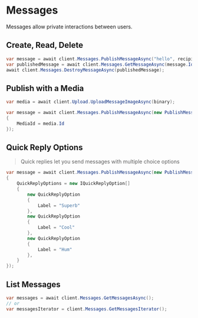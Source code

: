 # Messages

Messages allow private interactions between users.

## Create, Read, Delete

``` c#
var message = await client.Messages.PublishMessageAsync("hello", recipient);
var publishedMessage = await client.Messages.GetMessageAsync(message.Id);
await client.Messages.DestroyMessageAsync(publishedMessage);
```

## Publish with a Media

``` c#
var media = await client.Upload.UploadMessageImageAsync(binary);

var message = await client.Messages.PublishMessageAsync(new PublishMessageParameters("piloupe", recipient.Id)
{
    MediaId = media.Id
});
```

## Quick Reply Options

> Quick replies let you send messages with multiple choice options

``` c#
var message = await client.Messages.PublishMessageAsync(new PublishMessageParameters("hello", recipient)
{
    QuickReplyOptions = new IQuickReplyOption[]
    {
        new QuickReplyOption
        {
            Label = "Superb"
        },
        new QuickReplyOption
        {
            Label = "Cool"
        },
        new QuickReplyOption
        {
            Label = "Hum"
        },
    }
});
```

## List Messages

<div class="iterator-available">

``` c#
var messages = await client.Messages.GetMessagesAsync();
// or
var messagesIterator = client.Messages.GetMessagesIterator();
```

</div>